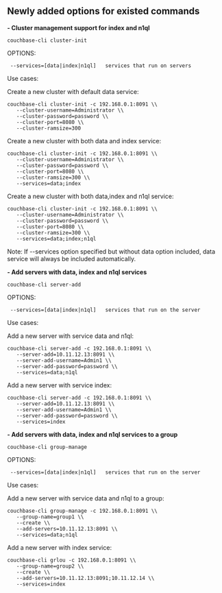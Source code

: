 
Newly added options for existed commands
----------------------------------------

 **- Cluster management support for index and n1ql**

    couchbase-cli cluster-init

OPTIONS:

     --services=[data|index|n1ql]   services that run on servers

Use cases:

  Create a new cluster with default data service:

    couchbase-cli cluster-init -c 192.168.0.1:8091 \\
       --cluster-username=Administrator \\
       --cluster-password=password \\
       --cluster-port=8080 \\
       --cluster-ramsize=300

  Create a new cluster with both data and index service:

    couchbase-cli cluster-init -c 192.168.0.1:8091 \\
       --cluster-username=Administrator \\
       --cluster-password=password \\
       --cluster-port=8080 \\
       --cluster-ramsize=300 \\
       --services=data;index

  Create a new cluster with both data,index and n1ql service:

    couchbase-cli cluster-init -c 192.168.0.1:8091 \\
       --cluster-username=Administrator \\
       --cluster-password=password \\
       --cluster-port=8080 \\
       --cluster-ramsize=300 \\
       --services=data;index;n1ql

Note: If --services option specified but without data option included,
data service will always be included automatically.

 **- Add servers with data, index and n1ql services**

    couchbase-cli server-add

OPTIONS:

     --services=[data|index|n1ql]   services that run on the server

Use cases:

  Add a new server with service data and n1ql:

    couchbase-cli server-add -c 192.168.0.1:8091 \\
       --server-add=10.11.12.13:8091 \\
       --server-add-username=Admin1 \\
       --server-add-password=password \\
       --services=data;n1ql

  
  Add a new server with service index:

    couchbase-cli server-add -c 192.168.0.1:8091 \\
       --server-add=10.11.12.13:8091 \\
       --server-add-username=Admin1 \\
       --server-add-password=password \\
       --services=index

 **- Add servers with data, index and n1ql services to a group**

    couchbase-cli group-manage

OPTIONS:

     --services=[data|index|n1ql]   services that run on the server

Use cases:

  Add a new server with service data and n1ql to a group:

    couchbase-cli group-manage -c 192.168.0.1:8091 \\
       --group-name=group1 \\
       --create \\
       --add-servers=10.11.12.13:8091 \\
       --services=data;n1ql

  
  Add a new server with index service:

    couchbase-cli grlou -c 192.168.0.1:8091 \\
       --group-name=group2 \\
       --create \\
       --add-servers=10.11.12.13:8091;10.11.12.14 \\
       --services=index

